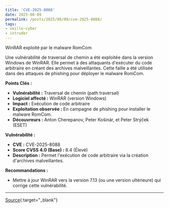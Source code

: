 ```yaml
---
title: 'CVE-2025-8088'
date: 2025-08-09
permalink: /posts/2025/08/09/cve-2025-8088/
tags:
- veille-cyber
- intruder
---
```

WinRAR exploité par le malware RomCom

Une vulnérabilité de traversal de chemin a été exploitée dans la version Windows de WinRAR. Elle permet à des attaquants d'exécuter du code arbitraire en créant des archives malveillantes. Cette faille a été utilisée dans des attaques de phishing pour déployer le malware RomCom.

**Points Clés :**

*   **Vulnérabilité :** Traversal de chemin (path traversal)
*   **Logiciel affecté :** WinRAR (version Windows)
*   **Impact :** Exécution de code arbitraire
*   **Exploitation observée :** En campagne de phishing pour installer le malware RomCom.
*   **Découvreurs :** Anton Cherepanov, Peter Košinár, et Peter Strýček (ESET)

**Vulnérabilité :**

*   **CVE :** CVE-2025-8088
*   **Score CVSS 4.0 (Base) :** 8.4 (Élevé)
*   **Description :** Permet l'exécution de code arbitraire via la création d'archives malveillantes.

**Recommandations :**

*   Mettre à jour WinRAR vers la version 7.13 (ou une version ultérieure) qui corrige cette vulnérabilité.

---
[Source](https://cvemon.intruder.io/cves/CVE-2025-8088){:target="_blank"}
